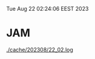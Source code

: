 Tue Aug 22 02:24:06 EEST 2023
# JAM
<a href='./cache/202308/22_02.log'>./cache/202308/22_02.log</a>
